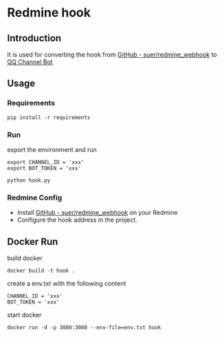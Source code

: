 # Redmine hook

## Introduction

It is used for converting the hook from [GitHub - suer/redmine\_webhook](https://github.com/suer/redmine_webhook) to [QQ Channel Bot](https://bot.q.qq.com/wiki/develop/api/openapi/message/post_messages.html)



## Usage



### Requirements

```
pip install -r requirements
```



### Run

export the environment and run

```shell
export CHANNEL_ID = 'xxx'
export BOT_TOKEN = 'xxx'
```



```shell
python hook.py
```



### Redmine Config

* Install [GitHub - suer/redmine\_webhook](https://github.com/suer/redmine_webhook) on your Redmine
* Configure the hook address in the project.



## Docker Run

build docker

```
docker build -t hook .
```



create a env.txt with the following content

```
CHANNEL_ID = 'xxx'
BOT_TOKEN = 'xxx'
```

start docker

```
docker run -d -p 3080:3080 --env-file=env.txt hook
```



